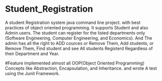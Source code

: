 # Student_Registration
A student Registration system java command line project. with best practices of object oriented programming. 
It supports Student and also Admin users. The student can register for the listed departments only (Software Engineering, Computer Engineering, and Economics).
And The admin has all the right to ADD cources or Remove Them, Add students, or Remove Them, Find student and see All students Registerd Regardless of their Department and Year.

#Feature
implemented almost all OOP(Object Oriented Programming) Concepts like Abstraction, Encapsulation, and Inheritance. 
and wrote A test using the Junit Framework. 

